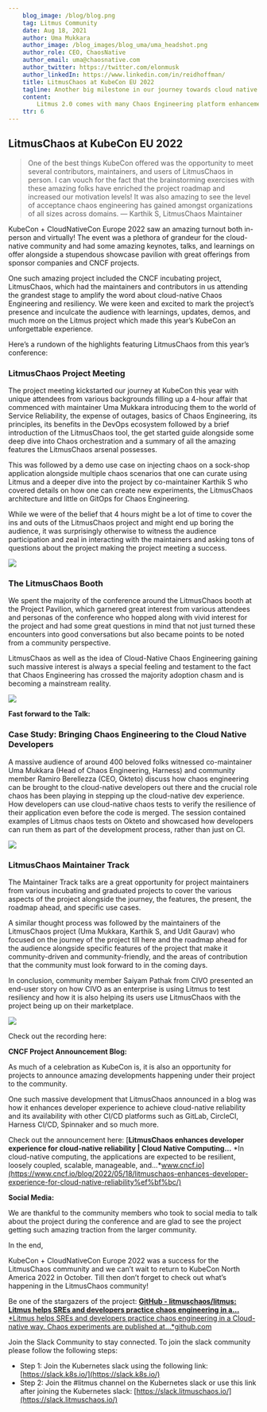 ```yaml
---
    blog_image: /blog/blog.png
    tag: Litmus Community
    date: Aug 18, 2021
    author: Uma Mukkara
    author_image: /blog_images/blog_uma/uma_headshot.png
    author_role: CEO, ChaosNative
    author_email: uma@chaosnative.com
    author_twitter: https://twitter.com/elonmusk
    author_linkedIn: https://www.linkedin.com/in/reidhoffman/
    title: LitmusChaos at KubeCon EU 2022
    tagline: Another big milestone in our journey towards cloud native reliability
    content:
        Litmus 2.0 comes with many Chaos Engineering platform enhancements such as a Chaos Center for centralized chaos management, well-defined control plane and execution plane boundaries, Litmus Workflows, GitOps, declarative steady-state hypothesis using Litmus probes, well-defined APIs for automation, upgraded documentation, and many more.
    ttr: 6
---
```


## **LitmusChaos at KubeCon EU 2022**

> One of the best things KubeCon offered was the opportunity to meet several
> contributors, maintainers, and users of LitmusChaos in person. I can vouch for
> the fact that the brainstorming exercises with these amazing folks have
> enriched the project roadmap and increased our motivation levels! It was also
> amazing to see the level of acceptance chaos engineering has gained amongst
> organizations of all sizes across domains. — Karthik S, LitmusChaos Maintainer

KubeCon + CloudNativeCon Europe 2022 saw an amazing turnout both in-person and
virtually! The event was a plethora of grandeur for the cloud-native community
and had some amazing keynotes, talks, and learnings on offer alongside a
stupendous showcase pavilion with great offerings from sponsor companies and
CNCF projects.

One such amazing project included the CNCF incubating project, LitmusChaos,
which had the maintainers and contributors in us attending the grandest stage to
amplify the word about cloud-native Chaos Engineering and resiliency. We were
keen and excited to mark the project’s presence and inculcate the audience with
learnings, updates, demos, and much more on the Litmus project which made this
year’s KubeCon an unforgettable experience.

Here’s a rundown of the highlights featuring LitmusChaos from this year’s
conference:

### **LitmusChaos Project Meeting**

The project meeting kickstarted our journey at KubeCon this year with unique
attendees from various backgrounds filling up a 4-hour affair that commenced
with maintainer Uma Mukkara introducing them to the world of Service
Reliability, the expense of outages, basics of Chaos Engineering, its
principles, its benefits in the DevOps ecosystem followed by a brief
introduction of the LitmusChaos tool, the get started guide alongside some deep
dive into Chaos orchestration and a summary of all the amazing features the
LitmusChaos arsenal possesses.

This was followed by a demo use case on injecting chaos on a sock-shop
application alongside multiple chaos scenarios that one can curate using Litmus
and a deeper dive into the project by co-maintainer Karthik S who covered
details on how one can create new experiments, the LitmusChaos architecture and
little on GitOps for Chaos Engineering.

While we were of the belief that 4 hours might be a lot of time to cover the ins
and outs of the LitmusChaos project and might end up boring the audience, it was
surprisingly otherwise to witness the audience participation and zeal in
interacting with the maintainers and asking tons of questions about the project
making the project meeting a success.

![](https://cdn-images-1.medium.com/max/3200/0*VplHjER3XRbZb1v0)

### **The LitmusChaos Booth**

We spent the majority of the conference around the LitmusChaos booth at the
Project Pavilion, which garnered great interest from various attendees and
personas of the conference who hopped along with vivid interest for the project
and had some great questions in mind that not just turned these encounters into
good conversations but also became points to be noted from a community
perspective.

LitmusChaos as well as the idea of Cloud-Native Chaos Engineering gaining such
massive interest is always a special feeling and testament to the fact that
Chaos Engineering has crossed the majority adoption chasm and is becoming a
mainstream reality.

![](https://cdn-images-1.medium.com/max/2400/0*PrCDzNl106ImediC)

**Fast forward to the Talk:**

### **Case Study: Bringing Chaos Engineering to the Cloud Native Developers**

A massive audience of around 400 beloved folks witnessed co-maintainer Uma
Mukkara (Head of Chaos Engineering, Harness) and community member Ramiro
Berellezza (CEO, Okteto) discuss how chaos engineering can be brought to the
cloud-native developers out there and the crucial role chaos has been playing in
stepping up the cloud-native dev experience. How developers can use cloud-native
chaos tests to verify the resilience of their application even before the code
is merged. The session contained examples of Litmus chaos tests on Okteto and
showcased how developers can run them as part of the development process, rather
than just on CI.

![](https://cdn-images-1.medium.com/max/3200/0*KNcV54CQp7ngo8l7)

### **LitmusChaos Maintainer Track**

The Maintainer Track talks are a great opportunity for project maintainers from
various incubating and graduated projects to cover the various aspects of the
project alongside the journey, the features, the present, the roadmap ahead, and
specific use cases.

A similar thought process was followed by the maintainers of the LitmusChaos
project (Uma Mukkara, Karthik S, and Udit Gaurav) who focused on the journey of
the project till here and the roadmap ahead for the audience alongside specific
features of the project that make it community-driven and community-friendly,
and the areas of contribution that the community must look forward to in the
coming days.

In conclusion, community member Saiyam Pathak from CIVO presented an end-user
story on how CIVO as an enterprise is using Litmus to test resiliency and how it
is also helping its users use LitmusChaos with the project being up on their
marketplace.

![](https://cdn-images-1.medium.com/max/3200/0*s5Dq1ahPnTyjZuL5)

Check out the recording here:

**CNCF Project Announcement Blog:**

As much of a celebration as KubeCon is, it is also an opportunity for projects
to announce amazing developments happening under their project to the community.

One such massive development that LitmusChaos announced in a blog was how it
enhances developer experience to achieve cloud-native reliability and its
availability with other CI/CD platforms such as GitLab, CircleCI, Harness CI/CD,
Spinnaker and so much more.

Check out the announcement here:
[**LitmusChaos enhances developer experience for cloud-native reliability | Cloud Native Computing…** *In cloud-native computing, the applications are expected to be resilient, loosely coupled, scalable, manageable, and…*www.cncf.io](https://www.cncf.io/blog/2022/05/18/litmuschaos-enhances-developer-experience-for-cloud-native-reliability%ef%bf%bc/)

**Social Media:**

We are thankful to the community members who took to social media to talk about
the project during the conference and are glad to see the project getting such
amazing traction from the larger community.

In the end,

KubeCon + CloudNativeCon Europe 2022 was a success for the LitmusChaos community
and we can’t wait to return to KubeCon North America 2022 in October. Till then
don’t forget to check out what’s happening in the LitmusChaos community!

Be one of the stargazers of the project:
[**GitHub - litmuschaos/litmus: Litmus helps SREs and developers practice chaos engineering in a…** *Litmus helps SREs and developers practice chaos engineering in a Cloud-native way. Chaos experiments are published at…*github.com](https://github.com/litmuschaos/litmus)

Join the Slack Community to stay connected. To join the slack community please
follow the following steps:

- Step 1: Join the Kubernetes slack using the following link:
  [https://slack.k8s.io/](https://slack.k8s.io/)
- Step 2: Join the #litmus channel on the Kubernetes slack or use this link
  after joining the Kubernetes slack:
  [https://slack.litmuschaos.io/](https://slack.litmuschaos.io/)

